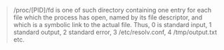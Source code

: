 >/proc/[PID]/fd is one of such directory containing one entry for each file which the process has open, named by its file descriptor, and which is a symbolic link to the actual file. Thus, 0 is standard input, 1 standard output, 2 standard error, 3 /etc/resolv.conf, 4 /tmp/output.txt etc.


